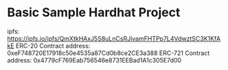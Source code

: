 # Basic Sample Hardhat Project

ipfs: https://ipfs.io/ipfs/QmXtkHAxJ5S8uLnCsRJivamFHTPp7L4VdwztSC3K1KfAkE
ERC-20 Contract address: 0xeF748720E17918c50e4535a87Cd0b8ce2CE3a388
ERC-721 Contract address: 0x4779cF769Eab756546e8731EEBad1A1c305E7d00
